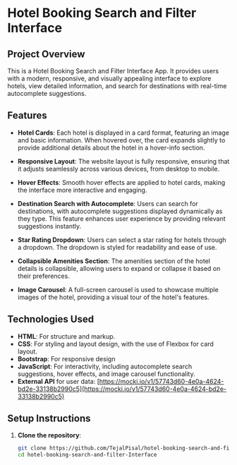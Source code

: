 # Hotel Booking Search and Filter Interface  

## Project Overview

This is a Hotel Booking Search and Filter Interface App. It provides users with a modern, responsive, and visually appealing interface to explore hotels, view detailed information, and search for destinations with real-time autocomplete suggestions.

## Features

- **Hotel Cards**: Each hotel is displayed in a card format, featuring an image and basic information. When hovered over, the card expands slightly to provide additional details about the hotel in a hover-info section.

- **Responsive Layout**: The website layout is fully responsive, ensuring that it adjusts seamlessly across various devices, from desktop to mobile.

- **Hover Effects**: Smooth hover effects are applied to hotel cards, making the interface more interactive and engaging.

- **Destination Search with Autocomplete**: Users can search for destinations, with autocomplete suggestions displayed dynamically as they type. This feature enhances user experience by providing relevant suggestions instantly.

- **Star Rating Dropdown**: Users can select a star rating for hotels through a dropdown. The dropdown is styled for readability and ease of use.

- **Collapsible Amenities Section**: The amenities section of the hotel details is collapsible, allowing users to expand or collapse it based on their preferences.

- **Image Carousel**: A full-screen carousel is used to showcase multiple images of the hotel, providing a visual tour of the hotel's features.

## Technologies Used

- **HTML**: For structure and markup.
- **CSS**: For styling and layout design, with the use of Flexbox for card layout.
- **Bootstrap**: For responsive design
- **JavaScript**: For interactivity, including autocomplete search suggestions, hover effects, and image carousel functionality.
- **External API** for user data: [https://mocki.io/v1/57743d60-4e0a-4624-bd2e-33138b2990c5](https://mocki.io/v1/57743d60-4e0a-4624-bd2e-33138b2990c5)

## Setup Instructions

1. **Clone the repository**:
   ```bash
   git clone https://github.com/TejalPisal/hotel-booking-search-and-filter-Interface.git
   cd hotel-booking-search-and-filter-Interface
